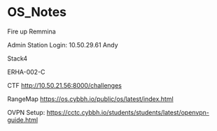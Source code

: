 # OS_Notes

Fire up Remmina

Admin Station Login: 
10.50.29.61
Andy


Stack4

ERHA-002-C


CTF
http://10.50.21.56:8000/challenges

RangeMap
https://os.cybbh.io/public/os/latest/index.html

OVPN Setup:
https://cctc.cybbh.io/students/students/latest/openvpn-guide.html



